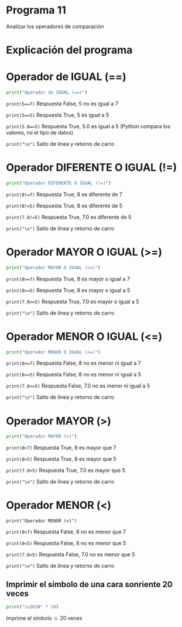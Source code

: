 # Programa 11
Analizar los operadores de comparación 
# Explicación del programa 

# Operador de IGUAL (==)
```python
print("Operador de IGUAL (==)")
```

``print(5==7)``   Respuesta False, 5 no es igual a 7

``print(5==5)``   Respuesta True, 5 es igual a 5

``print(5.0==5)``   Respuesta True, 5.0 es igual a 5 (Python compara los valores, no el tipo de datos)

``print("\n")``  Salto de línea y retorno de carro

# Operador DIFERENTE O IGUAL (!=)
```python
print("Operador DIFERENTE O IGUAL (!=)")
```
``print(8!=7)``   Respuesta True, 8 es diferente de 7

``print(8!=5)``   Respuesta True, 8 es diferente de 5

``print(7.0!=5)``   Respuesta True, 7.0 es diferente de 5

``print("\n")``   Salto de línea y retorno de carro


# Operador MAYOR O IGUAL (>=)
```python
print("Operador MAYOR O IGUAL (>=)")
```
``print(8>=7)``   Respuesta True, 8 es mayor o igual a 7

``print(8>=5)``   Respuesta True, 8 es mayor o igual a 5

``print(7.0>=5)``   Respuesta True, 7.0 es mayor o igual a 5

``print("\n")``   Salto de línea y retorno de carro


# Operador MENOR O IGUAL (<=)
```python
print("Operador MENOR O IGUAL (<=)")
```
``print(8<=7)``   Respuesta False, 8 no es menor ni igual a 7

``print(8<=5)``   Respuesta False, 8 no es menor ni igual a 5

``print(7.0<=5)``   Respuesta False, 7.0 no es menor ni igual a 5

``print("\n")``   Salto de línea y retorno de carro

# Operador MAYOR (>)
```python
print("Operador MAYOR (>)")
````
``print(8>7)``   Respuesta True, 8 es mayor que 7

``print(8>5)``   Respuesta True, 8 es mayor que 5

``print(7.0>5)``   Respuesta True, 7.0 es mayor que 5

``print("\n")``   Salto de línea y retorno de carro

# Operador MENOR (<)
```pyton
print("Operador MENOR (<)")
```
``print(8<7)``   Respuesta False, 8 no es menor que 7

``print(8<5)``   Respuesta False, 8 no es menor que 5

``print(7.0<5)``   Respuesta False, 7.0 no es menor que 5

``print("\n")``   Salto de línea y retorno de carro

## Imprimir el símbolo de una cara sonriente 20 veces
```python
print("\u263A" * 20)
```
Imprime el símbolo ☺ 20 veces
